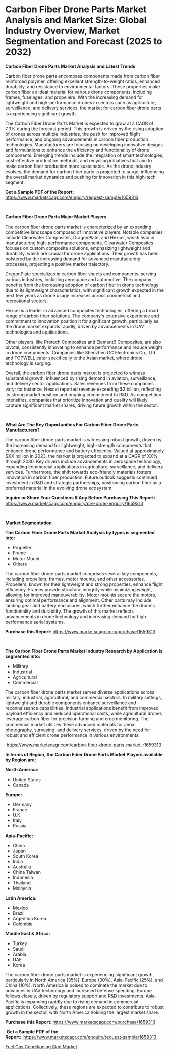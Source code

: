 <p><h1>Carbon Fiber Drone Parts Market Analysis and Market Size: Global Industry Overview, Market Segmentation and Forecast (2025 to 2032)</h1></p><p><strong>Carbon Fiber Drone Parts Market Analysis and Latest Trends</strong></p>
<p><p>Carbon fiber drone parts encompass components made from carbon fiber reinforced polymer, offering excellent strength-to-weight ratios, enhanced durability, and resistance to environmental factors. These properties make carbon fiber an ideal material for various drone components, including frames, fuselages, and propellers. With the increasing demand for lightweight and high-performance drones in sectors such as agriculture, surveillance, and delivery services, the market for carbon fiber drone parts is experiencing significant growth.</p><p>The Carbon Fiber Drone Parts Market is expected to grow at a CAGR of 7.3% during the forecast period. This growth is driven by the rising adoption of drones across multiple industries, the push for improved flight performance, and ongoing advancements in carbon fiber production technologies. Manufacturers are focusing on developing innovative designs and formulations to enhance the efficiency and functionality of drone components. Emerging trends include the integration of smart technologies, cost-effective production methods, and recycling initiatives that aim to make carbon fiber production more sustainable. As the drone industry evolves, the demand for carbon fiber parts is projected to surge, influencing the overall market dynamics and pushing for innovation in this high-tech segment.</p></p>
<p><strong>Get a Sample PDF of the Report:&nbsp;</strong> <a href="https://www.marketscagr.com/enquiry/request-sample/1659313?utm_campaign=2008&utm_medium=2&utm_source=Github&utm_content=ia&utm_term=17022025&utm_id=carbon-fiber-drone-parts">https://www.marketscagr.com/enquiry/request-sample/1659313</a></p>
<p>&nbsp;</p>
<p><strong>Carbon Fiber Drone Parts Major Market Players</strong></p>
<p><p>The carbon fiber drone parts market is characterized by an expanding competitive landscape composed of innovative players. Notable companies include Clearwater Composites, DragonPlate, and Hexcel, which lead in manufacturing high-performance components. Clearwater Composites focuses on custom composite solutions, emphasizing lightweight and durability, which are crucial for drone applications. Their growth has been bolstered by the increasing demand for advanced manufacturing processes, projecting a positive market trajectory.</p><p>DragonPlate specializes in carbon fiber sheets and components, serving various industries, including aerospace and automotive. The company benefits from the increasing adoption of carbon fiber in drone technology due to its lightweight characteristics, with significant growth expected in the next few years as drone usage increases across commercial and recreational sectors.</p><p>Hexcel is a leader in advanced composites technologies, offering a broad range of carbon fiber solutions. The company's extensive experience and commitment to innovation position it for significant growth, particularly as the drone market expands rapidly, driven by advancements in UAV technologies and applications.</p><p>Other players, like Protech Composites and Element6 Composites, are also pivotal, consistently innovating to enhance performance and reduce weight in drone components. Companies like Shenzhen GC Electronics Co., Ltd. and TOPWELL cater specifically to the Asian market, where drone technology is surging.</p><p>Overall, the carbon fiber drone parts market is projected to witness substantial growth, influenced by rising demand in aviation, surveillance, and delivery sector applications. Sales revenues from these companies vary; for instance, Hexcel reported revenue exceeding $2 billion, reflecting its strong market position and ongoing commitment to R&D. As competition intensifies, companies that prioritize innovation and quality will likely capture significant market shares, driving future growth within the sector.</p></p>
<p>&nbsp;</p>
<p><strong>What Are The Key Opportunities For Carbon Fiber Drone Parts Manufacturers?</strong></p>
<p><p>The carbon fiber drone parts market is witnessing robust growth, driven by the increasing demand for lightweight, high-strength components that enhance drone performance and battery efficiency. Valued at approximately $XX million in 2023, the market is projected to expand at a CAGR of XX% through 2030. Key drivers include advancements in aerospace technology, expanding commercial applications in agriculture, surveillance, and delivery services. Furthermore, the shift towards eco-friendly materials fosters innovation in carbon fiber production. Future outlook suggests continued investment in R&D and strategic partnerships, positioning carbon fiber as a preferred material in the evolving drone ecosystem.</p></p>
<p><strong>Inquire or Share Your Questions If Any Before Purchasing This Report:</strong> <a href="https://www.marketscagr.com/enquiry/pre-order-enquiry/1659313?utm_campaign=2008&utm_medium=2&utm_source=Github&utm_content=ia&utm_term=17022025&utm_id=carbon-fiber-drone-parts">https://www.marketscagr.com/enquiry/pre-order-enquiry/1659313</a></p>
<p>&nbsp;</p>
<p><strong>Market Segmentation</strong></p>
<p><strong>The Carbon Fiber Drone Parts Market Analysis by types is segmented into:</strong></p>
<p><ul><li>Propeller</li><li>Frame</li><li>Motor Mount</li><li>Others</li></ul></p>
<p><p>The carbon fiber drone parts market comprises several key components, including propellers, frames, motor mounts, and other accessories. Propellers, known for their lightweight and strong properties, enhance flight efficiency. Frames provide structural integrity while minimizing weight, allowing for improved maneuverability. Motor mounts secure the motors, ensuring optimal performance and alignment. Other parts may include landing gear and battery enclosures, which further enhance the drone's functionality and durability. The growth of this market reflects advancements in drone technology and increasing demand for high-performance aerial systems.</p></p>
<p><strong>Purchase this Report:&nbsp;</strong><a href="https://www.marketscagr.com/purchase/1659313?utm_campaign=2008&utm_medium=2&utm_source=Github&utm_content=ia&utm_term=17022025&utm_id=carbon-fiber-drone-parts">https://www.marketscagr.com/purchase/1659313</a></p>
<p>&nbsp;</p>
<p><strong>The Carbon Fiber Drone Parts Market Industry Research by Application is segmented into:</strong></p>
<p><ul><li>Military</li><li>Industrial</li><li>Agricultural</li><li>Commercial</li></ul></p>
<p><p>The carbon fiber drone parts market serves diverse applications across military, industrial, agricultural, and commercial sectors. In military settings, lightweight and durable components enhance surveillance and reconnaissance capabilities. Industrial applications benefit from improved payload efficiency and reduced operational costs, while agricultural drones leverage carbon fiber for precision farming and crop monitoring. The commercial market utilizes these advanced materials for aerial photography, surveying, and delivery services, driven by the need for robust and efficient drone performance in various environments.</p></p>
<p><a href="https://www.marketscagr.com/carbon-fiber-drone-parts-market-r1659313?utm_campaign=2008&utm_medium=2&utm_source=Github&utm_content=ia&utm_term=17022025&utm_id=carbon-fiber-drone-parts">&nbsp;https://www.marketscagr.com/carbon-fiber-drone-parts-market-r1659313</a></p>
<p><strong>In terms of Region, the Carbon Fiber Drone Parts Market Players available by Region are:</strong></p>
<p>
    <p> <strong> North America: </strong>
        <ul>
            <li>United States</li>
            <li>Canada</li>
        </ul>
        </p> 
    <p> <strong> Europe: </strong>
        <ul>
            <li>Germany</li>
            <li>France</li>
            <li>U.K.</li>
            <li>Italy</li>
            <li>Russia</li>
        </ul>
        </p> 
    <p> <strong> Asia-Pacific: </strong>
        <ul>
            <li>China</li>
            <li>Japan</li>
            <li>South Korea</li>
            <li>India</li>
            <li>Australia</li>
            <li>China Taiwan</li>
            <li>Indonesia</li>
            <li>Thailand</li>
            <li>Malaysia</li>
        </ul>
        </p> 
    <p> <strong> Latin America: </strong>
        <ul>
            <li>Mexico</li>
            <li>Brazil</li>
            <li>Argentina Korea</li>
            <li>Colombia</li>
        </ul>
        </p> 
    <p> <strong> Middle East & Africa: </strong>
        <ul>
            <li>Turkey</li>
            <li>Saudi</li>
            <li>Arabia</li>
            <li>UAE</li>
            <li>Korea</li>
        </ul>
    </p>
    </p>
<p><p>The carbon fiber drone parts market is experiencing significant growth, particularly in North America (35%), Europe (30%), Asia-Pacific (25%), and China (10%). North America is poised to dominate the market due to advances in UAV technology and increased defense spending. Europe follows closely, driven by regulatory support and R&D investments. Asia-Pacific is expanding rapidly due to rising demand in commercial applications. Collectively, these regions are expected to contribute to robust growth in the sector, with North America holding the largest market share.</p></p>
<p><strong>Purchase this Report: </strong><a href="https://www.marketscagr.com/purchase/1659313?utm_campaign=2008&utm_medium=2&utm_source=Github&utm_content=ia&utm_term=17022025&utm_id=carbon-fiber-drone-parts">https://www.marketscagr.com/purchase/1659313</a></p>
<p>&nbsp;<strong>Get a Sample PDF of the Report:&nbsp;&nbsp;</strong><a href="https://www.marketscagr.com/enquiry/request-sample/1659313?utm_campaign=2008&utm_medium=2&utm_source=Github&utm_content=ia&utm_term=17022025&utm_id=carbon-fiber-drone-parts">https://www.marketscagr.com/enquiry/request-sample/1659313</a></p>
<p><strong></strong></p>
<p><p><a href="https://github.com/wileonie19657/Market-Research-Report-List-1/blob/main/fuel-gas-conditioning-skid-market.md?utm_campaign=2008&utm_medium=2&utm_source=Github&utm_content=ia&utm_term=17022025&utm_id=carbon-fiber-drone-parts">Fuel Gas Conditioning Skid Market</a></p></p>